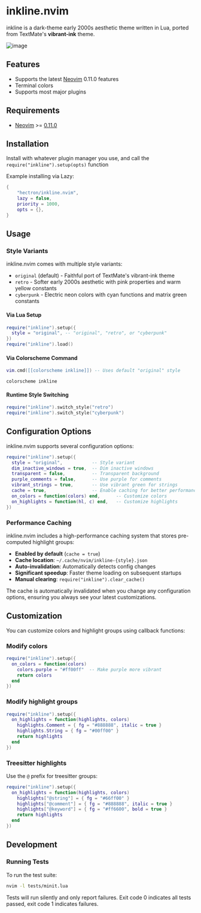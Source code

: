 # inkline.nvim

inkline is a dark-theme early 2000s aesthetic theme written in Lua, ported from TextMate's **vibrant-ink** theme.

![image](https://github.com/user-attachments/assets/394ad090-bbd6-443b-a53f-b4eac5437508)

## Features

- Supports the latest [Neovim][neovim] 0.11.0 features
- Terminal colors
- Supports most major plugins

## Requirements

- [Neovim][neovim] >= [0.11.0](https://github.com/neovim/neovim/releases/tag/v0.11.0)

## Installation

Install with whatever plugin manager you use, and call the `require("inkline").setup(opts)` function

Example installing via Lazy:

```lua
{
    "hectron/inkline.nvim",
    lazy = false,
    priority = 1000,
    opts = {},
}
```

## Usage

### Style Variants

inkline.nvim comes with multiple style variants:

- `original` (default) - Faithful port of TextMate's vibrant-ink theme
- `retro` - Softer early 2000s aesthetic with pink properties and warm yellow constants
- `cyberpunk` - Electric neon colors with cyan functions and matrix green constants

#### Via Lua Setup

```lua
require("inkline").setup({
  style = "original", -- "original", "retro", or "cyberpunk"
})
require("inkline").load()
```

#### Via Colorscheme Command

```lua
vim.cmd([[colorscheme inkline]]) -- Uses default "original" style
```

```vim
colorscheme inkline
```

#### Runtime Style Switching

```lua
require("inkline").switch_style("retro")
require("inkline").switch_style("cyberpunk")
```

## Configuration Options

inkline.nvim supports several configuration options:

```lua
require("inkline").setup({
  style = "original",           -- Style variant
  dim_inactive_windows = true,  -- Dim inactive windows
  transparent = false,          -- Transparent background
  purple_comments = false,      -- Use purple for comments
  vibrant_strings = true,       -- Use vibrant green for strings
  cache = true,                 -- Enable caching for better performance
  on_colors = function(colors) end,      -- Customize colors
  on_highlights = function(hl, c) end,   -- Customize highlights
})
```

### Performance Caching

inkline.nvim includes a high-performance caching system that stores pre-computed highlight groups:

- **Enabled by default** (`cache = true`)
- **Cache location**: `~/.cache/nvim/inkline-{style}.json`
- **Auto-invalidation**: Automatically detects config changes
- **Significant speedup**: Faster theme loading on subsequent startups
- **Manual clearing**: `require("inkline").clear_cache()`

The cache is automatically invalidated when you change any configuration options, ensuring you always see your latest customizations.

## Customization

You can customize colors and highlight groups using callback functions:

### Modify colors
```lua
require("inkline").setup({
  on_colors = function(colors)
    colors.purple = "#ff00ff"  -- Make purple more vibrant
    return colors
  end
})
```

### Modify highlight groups
```lua
require("inkline").setup({
  on_highlights = function(highlights, colors)
    highlights.Comment = { fg = "#888888", italic = true }
    highlights.String = { fg = "#00ff00" }
    return highlights
  end
})
```

### Treesitter highlights
Use the `@` prefix for treesitter groups:
```lua
require("inkline").setup({
  on_highlights = function(highlights, colors)
    highlights["@string"] = { fg = "#66ff00" }
    highlights["@comment"] = { fg = "#888888", italic = true }
    highlights["@keyword"] = { fg = "#ff6600", bold = true }
    return highlights
  end
})
```

## Development

### Running Tests

To run the test suite:

```bash
nvim -l tests/minit.lua
```

Tests will run silently and only report failures. Exit code 0 indicates all tests passed, exit code 1 indicates failures.

[neovim]: https://github.com/neovim/neovim
